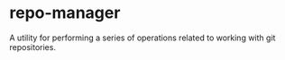 # repo-manager

A utility for performing a series of operations related to
working with git repositories. 
